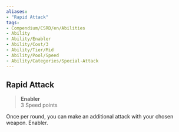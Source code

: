 ```yaml
---
aliases:
- "Rapid Attack"
tags:
- Compendium/CSRD/en/Abilities
- Ability
- Ability/Enabler
- Ability/Cost/3
- Ability/Tier/Mid
- Ability/Pool/Speed
- Ability/Categories/Special-Attack
---
```


  
## Rapid Attack  
>**Enabler**  
>3 Speed points
  
Once per round, you can make an additional attack with your chosen weapon. Enabler.